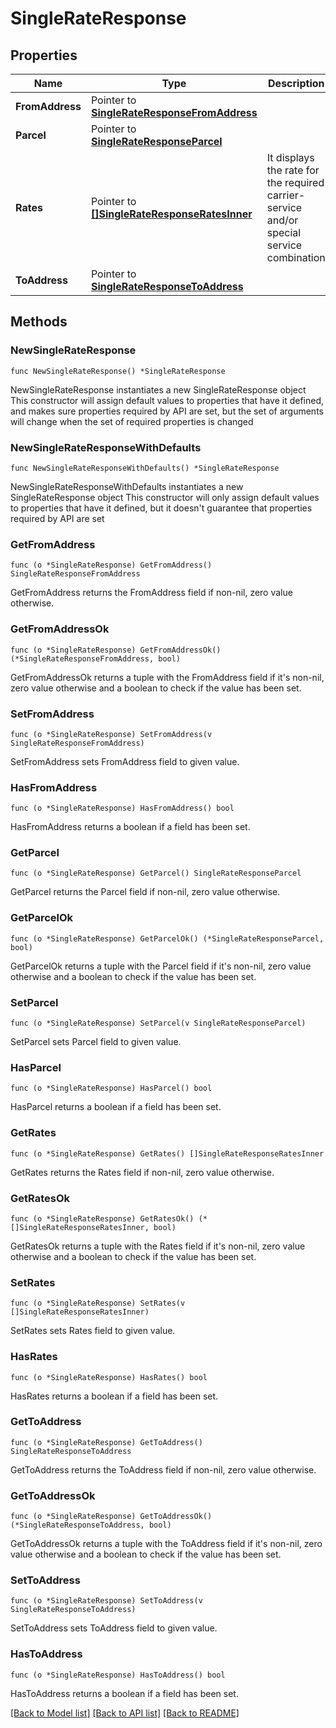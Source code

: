 # SingleRateResponse

## Properties

Name | Type | Description | Notes
------------ | ------------- | ------------- | -------------
**FromAddress** | Pointer to [**SingleRateResponseFromAddress**](SingleRateResponseFromAddress.md) |  | [optional] 
**Parcel** | Pointer to [**SingleRateResponseParcel**](SingleRateResponseParcel.md) |  | [optional] 
**Rates** | Pointer to [**[]SingleRateResponseRatesInner**](SingleRateResponseRatesInner.md) | It displays the rate for the required carrier-service and/or special service combination | [optional] 
**ToAddress** | Pointer to [**SingleRateResponseToAddress**](SingleRateResponseToAddress.md) |  | [optional] 

## Methods

### NewSingleRateResponse

`func NewSingleRateResponse() *SingleRateResponse`

NewSingleRateResponse instantiates a new SingleRateResponse object
This constructor will assign default values to properties that have it defined,
and makes sure properties required by API are set, but the set of arguments
will change when the set of required properties is changed

### NewSingleRateResponseWithDefaults

`func NewSingleRateResponseWithDefaults() *SingleRateResponse`

NewSingleRateResponseWithDefaults instantiates a new SingleRateResponse object
This constructor will only assign default values to properties that have it defined,
but it doesn't guarantee that properties required by API are set

### GetFromAddress

`func (o *SingleRateResponse) GetFromAddress() SingleRateResponseFromAddress`

GetFromAddress returns the FromAddress field if non-nil, zero value otherwise.

### GetFromAddressOk

`func (o *SingleRateResponse) GetFromAddressOk() (*SingleRateResponseFromAddress, bool)`

GetFromAddressOk returns a tuple with the FromAddress field if it's non-nil, zero value otherwise
and a boolean to check if the value has been set.

### SetFromAddress

`func (o *SingleRateResponse) SetFromAddress(v SingleRateResponseFromAddress)`

SetFromAddress sets FromAddress field to given value.

### HasFromAddress

`func (o *SingleRateResponse) HasFromAddress() bool`

HasFromAddress returns a boolean if a field has been set.

### GetParcel

`func (o *SingleRateResponse) GetParcel() SingleRateResponseParcel`

GetParcel returns the Parcel field if non-nil, zero value otherwise.

### GetParcelOk

`func (o *SingleRateResponse) GetParcelOk() (*SingleRateResponseParcel, bool)`

GetParcelOk returns a tuple with the Parcel field if it's non-nil, zero value otherwise
and a boolean to check if the value has been set.

### SetParcel

`func (o *SingleRateResponse) SetParcel(v SingleRateResponseParcel)`

SetParcel sets Parcel field to given value.

### HasParcel

`func (o *SingleRateResponse) HasParcel() bool`

HasParcel returns a boolean if a field has been set.

### GetRates

`func (o *SingleRateResponse) GetRates() []SingleRateResponseRatesInner`

GetRates returns the Rates field if non-nil, zero value otherwise.

### GetRatesOk

`func (o *SingleRateResponse) GetRatesOk() (*[]SingleRateResponseRatesInner, bool)`

GetRatesOk returns a tuple with the Rates field if it's non-nil, zero value otherwise
and a boolean to check if the value has been set.

### SetRates

`func (o *SingleRateResponse) SetRates(v []SingleRateResponseRatesInner)`

SetRates sets Rates field to given value.

### HasRates

`func (o *SingleRateResponse) HasRates() bool`

HasRates returns a boolean if a field has been set.

### GetToAddress

`func (o *SingleRateResponse) GetToAddress() SingleRateResponseToAddress`

GetToAddress returns the ToAddress field if non-nil, zero value otherwise.

### GetToAddressOk

`func (o *SingleRateResponse) GetToAddressOk() (*SingleRateResponseToAddress, bool)`

GetToAddressOk returns a tuple with the ToAddress field if it's non-nil, zero value otherwise
and a boolean to check if the value has been set.

### SetToAddress

`func (o *SingleRateResponse) SetToAddress(v SingleRateResponseToAddress)`

SetToAddress sets ToAddress field to given value.

### HasToAddress

`func (o *SingleRateResponse) HasToAddress() bool`

HasToAddress returns a boolean if a field has been set.


[[Back to Model list]](../README.md#documentation-for-models) [[Back to API list]](../README.md#documentation-for-api-endpoints) [[Back to README]](../README.md)



